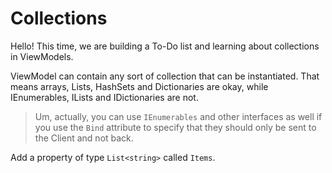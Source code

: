 ﻿---
Title: Collections in a ViewModel
CodeTask: /resources/030_todolist/10_collections.csharp.csx
---

# Collections

Hello! This time, we are building a To-Do list and learning about collections in ViewModels.

ViewModel can contain any sort of collection that can be instantiated. That means arrays, Lists, HashSets and Dictionaries are okay, while IEnumerables, ILists and IDictionaries are not.

> Um, actually, you can use `IEnumerables` and other interfaces as well if you use the `Bind` attribute to specify that they should only be sent to the Client and not back.

Add a property of type `List<string>` called `Items`.